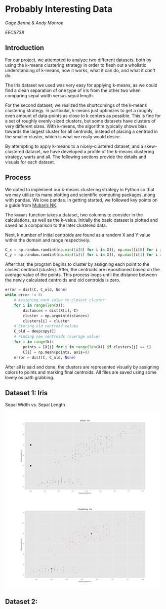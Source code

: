 # Probably Interesting Data
*Gage Benne & Andy Monroe*

*EECS738*

## Introduction
For our project, we attempted to analyze two different datasets, both by using the k-means clustering strategy in order to flesh out a wholistic understanding of k-means, how it works, what it can do, and what it *can't* do.

The Iris dataset we used was very easy for applying k-means, as we could find a clean separation of one type of iris from the other two when comparing sepal width versus sepal length.

For the second dataset, we realized the shortcomings of the k-means clustering strategy. In particular, k-means just optimizes to get a roughly even amount of data-points as close to k centers as possible. This is fine for a set of roughly evenly-sized clusters, but some datasets have clusters of very different sizes. With k-means, the algorithm typically shows bias towards the largest cluster for all centroids, instead of placing a centroid in the smaller cluster, which is what we really would desire.

By attempting to apply k-means to a nicely-clustered dataset, and a skew-clustered dataset, we have developed a profile of the k-means clustering strategy, warts and all. The following sections provide the details and visuals for each dataset.

## Process
We opted to implement our k-means clustering strategy in Python so that we may utilize its many plotting and scientific computing packages, along with pandas.  We love pandas.  In getting started, we followed key points on a guide from [Mubaris NK](https://mubaris.com/posts/kmeans-clustering/).

The `kmeans` function takes a dataset, two columns to consider in the calculations, as well as the k-value.  Initially the basic dataset is plotted and saved as a comparison to the later clustered data.

Next, k number of initial centroids are found as a random X and Y value within the domain and range respectively.


```python
C_x = np.random.randint(np.min([i[0] for i in X]), np.max([i[0] for i in X]), size=k)
C_y = np.random.randint(np.min([i[1] for i in X]), np.max([i[1] for i in X]), size=k)
```


After that, the program begins to cluster by assigning each point to the closest centroid (cluster).  After, the centroids are repositioned based on the average value of the points.  This process loops until the distance between the newly calculated centroids and old centroids is zero.

```python
error = dist(C, C_old, None)
while error != 0:
    # Assigning each value to closest cluster
    for i in range(len(X)):
        distances = dist(X[i], C)
        cluster = np.argmin(distances)
        clusters[i] = cluster
    # Storing old centroid values
    C_old = deepcopy(C)
    # Finding new centroids (average value)
    for i in range(k):
        points = [X[j] for j in range(len(X)) if clusters[j] == i]
        C[i] = np.mean(points, axis=0)
    error = dist(C, C_old, None)
```

After all is said and done, the clusters are represented visually by assigning colors to points and marking final centroids.  All files are saved using some lovely os path grabbing.

## Dataset 1: Iris
Sepal Width vs. Sepal Length

![Initial](iris/SepalLengthCm_PetalLengthCm_initial.png)
![Initial](iris/SepalLengthCm_PetalLengthCm_clustering.png)




## Dataset 2:
